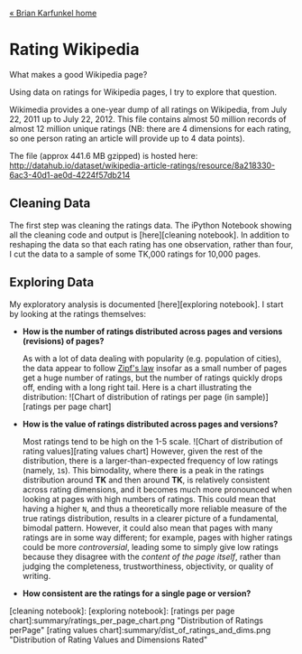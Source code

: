 [&laquo; Brian Karfunkel home](http://bkfunk.github.io)

Rating Wikipedia
===========

What makes a good Wikipedia page?

Using data on ratings for Wikipedia pages, I try to explore that question.

Wikimedia provides a one-year dump of all ratings on Wikipedia, from July 22, 2011 up to July 22, 2012. This file contains almost 50 million records of almost 12 million unique ratings (NB: there are 4 dimensions for each rating, so one person rating an article will provide up to 4 data points).

The file (approx 441.6 MB gzipped) is hosted here:
http://datahub.io/dataset/wikipedia-article-ratings/resource/8a218330-6ac3-40d1-ae0d-4224f57db214

## Cleaning Data
The first step was cleaning the ratings data. The iPython Notebook showing all the cleaning code and output is [here][cleaning notebook]. In addition to reshaping the data so that each rating has one observation, rather than four, I cut the data to a sample of some TK,000 ratings for 10,000 pages.

## Exploring Data
My exploratory analysis is documented [here][exploring notebook]. I start by looking at the ratings themselves:
+ __How is the number of ratings distributed across pages and versions (revisions) of pages?__
  
  As with a lot of data dealing with popularity (e.g. population of cities), the data appear to follow [Zipf's law](https://en.wikipedia.org/wiki/Zipf's_law) insofar as a small number of pages get a huge number of ratings, but the number of ratings quickly drops off, ending with a long right tail. Here is a chart illustrating the distribution:
![Chart of distribution of ratings per page (in sample)][ratings per page chart]

+ __How is the value of ratings distributed across pages and versions?__

  Most ratings tend to be high on the 1-5 scale.
  ![Chart of distribution of rating values][rating values chart]
  However, given the rest of the distribution, there is a larger-than-expected frequency of low ratings (namely, `1`s). This bimodality, where there is a peak in the ratings distribution around __TK__ and then around __TK__, is relatively consistent across rating dimensions, and it becomes much more pronounced when looking at pages with high numbers of ratings. This could mean that having a higher `N`, and thus a theoretically more reliable measure of the true ratings distribution, results in a clearer picture of a fundamental, bimodal pattern. However, it could also mean that pages with many ratings are in some way different; for example, pages with higher ratings could be more *controversial*, leading some to simply give low ratings because they disagree with the *content of the page itself*, rather than judging the completeness, trustworthiness, objectivity, or quality of writing.
  
+ __How consistent are the ratings for a single page or version?__


[cleaning notebook]:
[exploring notebook]:
[ratings per page chart]:summary/ratings_per_page_chart.png "Distribution of Ratings perPage"
[rating values chart]:summary/dist_of_ratings_and_dims.png "Distribution of Rating Values and Dimensions Rated"



